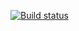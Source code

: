 [![Build status](https://ci.appveyor.com/api/projects/status/oc6hbavsbp1m6j8s?svg=true)](https://ci.appveyor.com/project/Alekzandern/autotest1-2-2)


